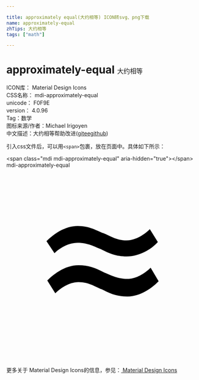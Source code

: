 ```yaml
---

title: approximately equal(大约相等) ICON转svg、png下载
name: approximately-equal
zhTips: 大约相等
tags: ["math"]

---
```


# approximately-equal  <small style="font-size: 60%;font-weight: 100">大约相等</small>


<div class="detail-page">
<p>
<span>
ICON库：
<span class="badge-secondary badge">Material Design Icons</span> 
</span>
<br/>
<span>
CSS名称：
<span class="badge-secondary badge">mdi-approximately-equal</span> 
</span>
<br/>
<span>
unicode：
<span class="badge-secondary badge">F0F9E</span> 
<copy-btn content='F0F9E' btn-title=""></copy-btn>
<copy-btn :content='String.fromCodePoint(parseInt("F0F9E", 16))' btn-title="复制U"></copy-btn>
</span>
<br/>
<span>
version：
<span class="badge-secondary badge">4.0.96</span> 
</span><br/><span>Tag：<span class="badge-light badge"><router-link to="/tags/math.html">数学</router-link></span></span>
<br/>
<span>图标来源/作者：<span class="badge-light badge">Michael Irigoyen</span></span> 
<br/>
<span class="zh-detail">中文描述：<span class="badge-primary badge">大约相等</span><span class="help-link"><span>帮助改进</span>(<a href="https://gitee.com/liuwave/icon-helper/edit/master/json/material/approximately-equal.json" target="_blank" rel="noopener noreferrer">gitee</a><a href="https://github.com/liuwave/icon-helper/edit/master/json/material/approximately-equal.json" target="_blank" rel="noopener noreferrer">github</a></span>)</span><br/>
</p>
</div>
<div class="alert alert-dark">
  <i class="mdi mdi-approximately-equal mdi-48px"></i>
  <i class="mdi mdi-approximately-equal mdi-36px"></i>
  <i class="mdi mdi-approximately-equal mdi-24px"></i>
  <i class="mdi mdi-approximately-equal mdi-18px"></i>
</div>
<div>
  <p>引入css文件后，可以用<code>&lt;span&gt;</code>包裹，放在页面中。具体如下所示：    
  </p>
  <div class="alert alert-primary" style="font-size: 14px">
    &lt;span class="mdi mdi-approximately-equal" aria-hidden="true"&gt;&lt;/span&gt;
    <copy-btn content='<span class="mdi mdi-approximately-equal" aria-hidden="true"></span>'></copy-btn>
  </div>
  <div class="alert alert-secondary">
    <i class="mdi mdi-approximately-equal"
    style="font-size: 24px"
    aria-hidden="true"></i> mdi-approximately-equal
    <copy-btn content="mdi-approximately-equal" btn-title="复制图标名称"></copy-btn>
  </div>
</div>
<div id="svg" class="svg-wrap">
<svg xmlns="http://www.w3.org/2000/svg" viewBox="0 0 24 24"><path d="M18.9 9.2C18.1 10.1 16.6 11 15 11C13.5 11 12.6 10.5 11.8 10.1C11 9.8 10.2 9.3 8.9 9.3C7.7 9.3 6.6 10 6 10.6L5 9.1C5.9 8.2 7.3 7.2 8.9 7.2C10.4 7.2 11.3 7.8 12.1 8.1C12.9 8.4 13.7 9 15 9C16.2 9 17.3 8.2 17.9 7.6L18.9 9.2M19 14.1C18.1 15 16.7 16 15.1 16C13.6 16 12.7 15.5 11.9 15.1C11.1 14.8 10.3 14.2 9 14.2C7.8 14.2 6.7 15 6.1 15.6L5.1 14C6 13.1 7.4 12.1 9 12.1C10.5 12.1 11.4 12.6 12.2 13C13 13.3 13.8 13.8 15.1 13.8C16.3 13.8 17.4 13 18 12.4L19 14.1Z" /></svg>
</div>
<detail full-name='mdi-approximately-equal'></detail>
    
<div><p>更多关于 Material Design Icons的信息，参见：<a target="_blank" href="https://iconhelper.cn/material.html"> Material Design Icons</a>
</p></div>
